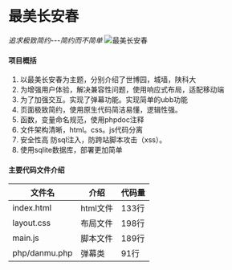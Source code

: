 # 最美长安春
*追求极致简约---简约而不简单*
![最美长安春](https://raw.githubusercontent.com/jianwi/-/master/res/qrcode.png)
#### 项目概括
1. 以最美长安春为主题，分别介绍了世博园，城墙，陕科大  
2. 为增强用户体验，解决兼容性问题，使用响应式布局，适配移动端  
3. 为了加强交互。实现了弹幕功能。实现简单的ubb功能 
4. 页面极致简约，使用原生代码简洁易懂，逻辑性强。 
5. 函数，变量命名规范，使用phpdoc注释  
6. 文件架构清晰，html。css。js代码分离  
7. 安全性高 防sql注入，防跨站脚本攻击（xss）。  
8. 使用sqlite数据库，部署更加简单
#### 主要代码文件介绍
|   文件名  | 介绍  |   代码量   |
|  ----  | ----  | ---- |
| index.html  | html文件 | 133行|
| layout.css  | 布局文件 |  198行|
|  main.js    | 脚本文件 |  189行|
| php/danmu.php | 弹幕类 | 91行 |
